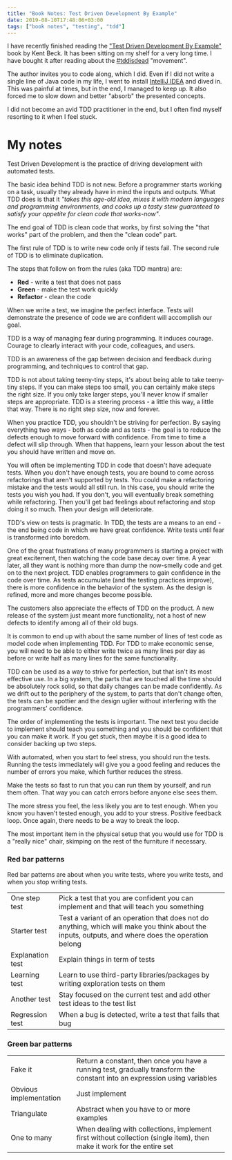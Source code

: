 ```yaml
---
title: "Book Notes: Test Driven Development By Example"
date: 2019-08-10T17:48:06+03:00
tags: ["book notes", "testing", "tdd"]
---
```

I have recently finished reading the ["Test Driven Development By Example"](https://www.goodreads.com/book/show/387190.Test_Driven_Development) book by Kent Beck. It has been sitting on my shelf for a very long time. I have bought it after reading about the [#tddisdead](https://dhh.dk/2014/tdd-is-dead-long-live-testing.html) "movement".

The author invites you to code along, which I did. Even if I did not write a single line of Java code in my life, I went to install [IntelliJ IDEA](https://www.jetbrains.com/idea/) and dived in. This was painful at times, but in the end, I managed to keep up. It also forced me to slow down and better "absorb" the presented concepts.

I did not become an avid TDD practitioner in the end, but I often find myself resorting to it when I feel stuck.

# My notes
Test Driven Development is the practice of driving development with automated tests.

The basic idea behind TDD is not new. Before a programmer starts working on a task, usually they already have in mind the inputs and outputs. What TDD does is that it *"takes this age-old idea, mixes it with modern languages and programming environments, and cooks up a tasty stew guaranteed to satisfy your appetite for clean code that works-now"*.  

The end goal of TDD is clean code that works, by first solving the "that works" part of the problem, and then the "clean code" part.

The first rule of TDD is to write new code only if tests fail. The second rule of TDD is to eliminate duplication.

The steps that follow on from the rules (aka TDD mantra) are:

  - **Red**  - write a test that does not pass
  - **Green** - make the test work quickly
  - **Refactor** - clean the code

When we write a test, we imagine the perfect interface. Tests will demonstrate the presence of code we are confident will accomplish our goal.

TDD is a way of managing fear during programming. It induces courage. Courage to clearly interact with your code, colleagues, and users.

TDD is an awareness of the gap between decision and feedback during programming, and techniques to control that gap.

TDD is not about taking teeny-tiny steps, it's about being able to take teeny-tiny steps. If you can make steps too small, you can certainly make steps the right size. If you only take larger steps, you'll never know if smaller steps are appropriate. TDD is a steering process - a little this way, a little that way. There is no right step size, now and forever.

When you practice TDD, you shouldn't be striving for perfection. By saying everything two ways - both as code and as tests - the goal is to reduce the defects enough to move forward with confidence. From time to time a defect will slip through. When that happens, learn your lesson about the test you should have written and move on.

You will often be implementing TDD in code that doesn't have adequate tests. When you don't have enough tests, you are bound to come across refactorings that aren't supported by tests. You could make a refactoring mistake and the tests would all still run. In this case, you should write the tests you wish you had. If you don't, you will eventually break something while refactoring. Then you'll get bad feelings about refactoring and stop doing it so much. Then your design will deteriorate.

TDD's view on tests is pragmatic. In TDD, the tests are a means to an end - the end being code in which we have great confidence. Write tests until fear is transformed into boredom.

One of the great frustrations of many programmers is starting a project with great excitement, then watching the code base decay over time. A year later, all they want is nothing more than dump the now-smelly code and get on to the next project. TDD enables programmers to gain confidence in the code over time. As tests accumulate (and the testing practices improve), there is more confidence in the behavior of the system. As the design is refined, more and more changes become possible.

The customers also appreciate the effects of TDD on the product. A new release of the system just meant more functionality, not a host of new defects to identify among all of their old bugs.

It is common to end up with about the same number of lines of test code as model code when implementing TDD. For TDD to make economic sense, you will need to be able to either write twice as many lines per day as before or write half as many lines for the same functionality.

TDD can be used as a way to strive for perfection, but that isn't its most effective use. In a big system, the parts that are touched all the time should be absolutely rock solid, so that daily changes can be made confidently. As we drift out to the periphery of the system, to parts that don't change often, the tests can be spottier and the design uglier without interfering with the programmers' confidence.

 The order of implementing the tests is important. The next test you decide to implement should teach you something and you should be confident that you can make it work. If you get stuck, then maybe it is a good idea to consider backing up two steps.

With automated, when you start to feel stress, you should run the tests. Running the tests immediately will give you a good feeling and reduces the number of errors you make, which further reduces the stress.

Make the tests so fast to run that you can run them by yourself, and run them often. That way you can catch errors before anyone else sees them.

The more stress you feel, the less likely you are to test enough. When you know you haven't tested enough, you add to your stress. Positive feedback loop. Once again, there needs to be a way to break the loop.

The most important item in the physical setup that you would use for TDD is a "really nice" chair, skimping on the rest of the furniture if necessary. 


### Red bar patterns
Red bar patterns are about when you write tests, where you write tests, and when you stop writing tests.

|   |   |
|---|---|
| One step test  | Pick a test that you are confident you can implement and that will teach you something |
| Starter test | Test a variant of an operation that does not do anything, which will make you think about the inputs, outputs, and where does the operation belong |
| Explanation test  | Explain things in term of tests |
| Learning test  | Learn to use third-party libraries/packages by writing exploration tests on them |
| Another test  | Stay focused on the current test and add other test ideas to the test list |
| Regression test  | When a bug is detected, write a test that fails that bug  |

### Green bar patterns

|   |   |
|---|---|
| Fake it  | Return a constant, then once you have a running test, gradually transform the constant into an expression using variables |
| Obvious implementation | Just implement |
| Triangulate  | Abstract when you have to or more examples |
| One to many | When dealing with collections, implement first without collection (single item), then make it work for the entire set |
